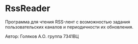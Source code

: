 # RssReader
Программа для чтения RSS-лент с возможностью задания пользовательских каналов и периодичности их обновления.

Автор: Голяков А.О. группа 7341ВЦ

